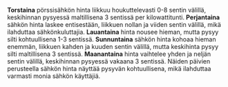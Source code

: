 **Torstaina** pörssisähkön hinta liikkuu houkuttelevasti 0-8 sentin välillä, keskihinnan pysyessä maltillisena 3 sentissä per kilowattitunti. **Perjantaina** sähkön hinta laskee entisestään, liikkuen nollan ja viiden sentin välillä, mikä ilahduttaa sähkönkuluttajia. **Lauantaina** hinta nousee hieman, mutta pysyy silti kohtuullisena 1-3 sentissä. **Sunnuntaina** sähkön hinta kohoaa hieman enemmän, liikkuen kahden ja kuuden sentin välillä, mutta keskihinta pysyy silti maltillisena 3 sentissä. **Maanantaina** hinta vaihtelee yhden ja neljän sentin välillä, keskihinnan pysyessä vakaana 3 sentissä. Näiden päivien perusteella sähkön hinta näyttää pysyvän kohtuullisena, mikä ilahduttaa varmasti monia sähkön käyttäjiä.